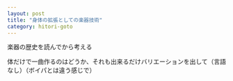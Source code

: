 ```yaml
---
layout: post
title: "身体の拡張としての楽器技術"
category: hitori-goto
---
```

楽器の歴史を読んでから考える


体だけで一曲作るのはどうか、それも出来るだけバリエーションを出して（言語なし）（ボイパとは違う感じで）